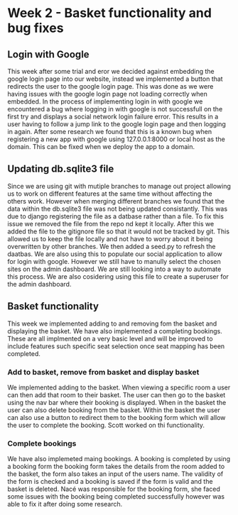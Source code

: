 # Week 2 - Basket functionality and bug fixes 

## Login with Google

This week after some trial and eror we decided against embedding the google login page into our website, instead we implemented a button that redirects the user to the google login page. This was done as we were having issues with the google login page not loading correctly when embedded. In the process of implementing login in with google we encountered a bug where logging in with google is not successfull on the first try and displays a social network login failure error. This results in a user having to follow a jump link to the google login page and then logging in again. After some research we found that this is a known bug when registering a new app with google using 127.0.0.1:8000 or local host as the domain. This can be fixed when we deploy the app to a domain.

## Updating db.sqlite3 file

Since we are using git with mutiple branches to manage out project allowing us to work on different features at the same time without affecting the others work. However when merging different branches we found that the data within the db.sqlite3 file was not being updated consistantly. This was due to django registering the file as a datbase rather than a file. To fix this issue we removed the file from the repo nd kept it locally. After this we added the file to the gitignore file so that it would not be tracked by git. This allowed us to keep the file locally and not have to worry about it being overwritten by other branches. We then added a seed.py to refresh the daatbas. We are also using this to populate our social application to allow for login with google. However we still have to manully select the chosen sites on the admin dashboard. We are still looking into a way to automate this process. We are also cosidering using this file to create a superuser for the admin dashboard.

## Basket functionality

This week we implemented adding to and removing fom the basket and displaying the basket. We have also implemented a completing bookings. These are all implmented on a very basic level and will be improved to include features such specific seat selection once seat mapping has been completed.

### Add to basket, remove from basket and display basket
We implemented adding to the basket. When viewing a specific room a user can then add that room to their basket. The user can then go to the basket using the nav bar where their booking is displayed. When in the basket the user can also delete booking from the basket. Within the basket the user can also use a button to redirect them to the booking form which will allow the user to complete the booking. Scott worked on thi functionality.
### Complete bookings
We have also implemeted maing bookings. A booking is completed by using a booking form the booking form takes the details from the room added to the basket, the form also takes an input of the users name. The validity of the form is checked and a booking is saved if the form is valid and the basket is deleted. Nacé was responsible for the booking form, she faced some issues with the booking being completed successfully however was able to fix it after doing some research. 

